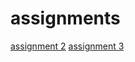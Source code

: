 # assignments

[assignment 2](https://github.com/KRoeling/assignments/blob/master/assignment2%20done.ipynb)
[assignment 3](https://github.com/KRoeling/assignments/blob/master/assignment%203.ipynb)

